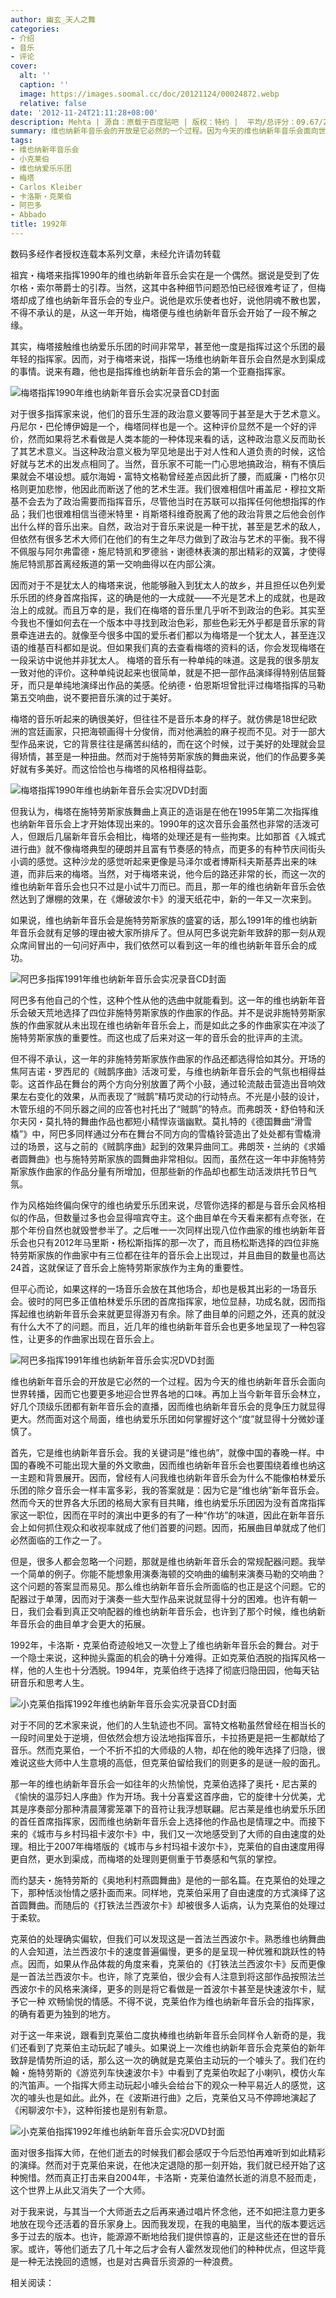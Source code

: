 ```yaml
---
author: 幽玄_天人之舞
categories:
- 介绍
- 音乐
- 评论
cover:
  alt: ''
  caption: ''
  image: https://images.soomal.cc/doc/20121124/00024872.webp
  relative: false
date: '2012-11-24T21:11:28+08:00'
description: Mehta | 源自：原载于百度贴吧 | 版权：特约 |  平均/总评分：09.67/29
summary: 维也纳新年音乐会的开放是它必然的一个过程。因为今天的维也纳新年音乐会面向世界转播，因而它也要更多地迎合世界各地的口味。再加上当今新年音乐会林立，好几个顶级乐团都有新年音乐会的直播，因而维也纳新年音乐会的竞争压力就显得更大……
tags:
- 维也纳新年音乐会
- 小克莱伯
- 维也纳爱乐乐团
- 梅塔
- Carlos Kleiber
- 卡洛斯・克莱伯
- 阿巴多
- Abbado
title: 1992年
---
```


数码多经作者授权连载本系列文章，未经允许请勿转载
 
祖宾・梅塔来指挥1990年的维也纳新年音乐会实在是一个偶然。据说是受到了佐尔格・索尔蒂爵士的引荐。当然，这其中各种细节问题恐怕已经很难考证了，但梅塔却成了维也纳新年音乐会的专业户。说他是欢乐使者也好，说他阴魂不散也罢，不得不承认的是，从这一年开始，梅塔便与维也纳新年音乐会开始了一段不解之缘。
 
其实，梅塔接触维也纳爱乐乐团的时间非常早，甚至他一度是指挥过这个乐团的最年轻的指挥家。因而，对于梅塔来说，指挥一场维也纳新年音乐会自然是水到渠成的事情。说来有趣，他也是指挥维也纳新年音乐会的第一个亚裔指挥家。

![梅塔指挥1990年维也纳新年音乐会实况录音CD封面](https://images.soomal.cc/doc/20121124/00024866.webp)




 
对于很多指挥家来说，他们的音乐生涯的政治意义要等同于甚至是大于艺术意义。丹尼尔・巴伦博伊姆是一个，梅塔同样也是一个。这种评价显然不是一个好的评价，然而如果将艺术看做是人类本能的一种体现来看的话，这种政治意义反而助长了其艺术意义。当这种政治意义极为罕见地是出于对人性和人道负责的时候，这恰好就与艺术的出发点相同了。当然，音乐家不可能一门心思地搞政治，稍有不慎后果就会不堪设想。威尔海姆・富特文格勒曾经差点因此折了腰，而威廉・门格尔贝格则更加悲惨，他因此而断送了他的艺术生涯。我们很难相信叶甫盖尼・穆拉文斯基不会去为了政治需要而指挥音乐，尽管他当时在苏联可以指挥任何他想指挥的作品；我们也很难相信当德米特里・肖斯塔科维奇脱离了他的政治背景之后他会创作出什么样的音乐出来。自然，政治对于音乐来说是一种干扰，甚至是艺术的敌人，但依然有很多艺术大师们在他们的有生之年尽力做到了政治与艺术的平衡。我不得不佩服与阿尔弗雷德・施尼特凯和罗德翁・谢德林表演的那出精彩的双簧，才使得施尼特凯那首离经叛道的第一交响曲得以在内部公演。
 
因而对于不是犹太人的梅塔来说，他能够融入到犹太人的故乡，并且担任以色列爱乐乐团的终身首席指挥，这的确是他的一大成就――不光是艺术上的成就，也是政治上的成就。而且万幸的是，我们在梅塔的音乐里几乎听不到政治的色彩。其实至今我也不懂如何去在一个版本中寻找到政治色彩，那些色彩无外乎都是音乐家的背景牵连进去的。就像至今很多中国的爱乐者们都以为梅塔是一个犹太人，甚至连汉语的维基百科都如是说。但如果我们真的去查看梅塔的资料的话，你会发现梅塔在一段采访中说他并非犹太人。
梅塔的音乐有一种单纯的味道。这是我的很多朋友一致对他的评价。这种单纯说起来也很简单，就是不把一部作品演绎得特别佶屈聱牙，而只是单纯地演绎出作品的美感。伦纳德・伯恩斯坦曾批评过梅塔指挥的马勒第五交响曲，说不要把音乐演的过于美好。
 
梅塔的音乐听起来的确很美好，但往往不是音乐本身的样子。就仿佛是18世纪欧洲的宫廷画家，只把海顿画得十分俊俏，而对他满脸的麻子视而不见。对于一部大型作品来说，它的背景往往是痛苦纠结的，而在这个时候，过于美好的处理就会显得矫情，甚至是一种扭曲。然而对于施特劳斯家族的舞曲来说，他们的作品要多美好就有多美好。而这恰恰也与梅塔的风格相得益彰。

![梅塔指挥1990年维也纳新年音乐会实况DVD封面](https://images.soomal.cc/doc/20121124/00024867.webp)




 
但我认为，梅塔在施特劳斯家族舞曲上真正的造诣是在他在1995年第二次指挥维也纳新年音乐会上才开始体现出来的。1990年的这次音乐会虽然也非常的活泼可人，但跟后几届新年音乐会相比，梅塔的处理还是有一些拘束。比如那首《入城式进行曲》就不像梅塔典型的硬朗并且富有节奏感的特点，而更多的有种节庆间街头小调的感觉。这种沙龙的感觉听起来更像是马泽尔或者博斯科夫斯基弄出来的味道，而非后来的梅塔。当然，对于梅塔来说，他今后的路还非常的长，而这一次的维也纳新年音乐会也只不过是小试牛刀而已。而且，那一年的维也纳新年音乐会依然达到了爆棚的效果，在《爆破波尔卡》的漫天纸花中，新的一年又一次来到。
 
如果说，维也纳新年音乐会是施特劳斯家族的盛宴的话，那么1991年的维也纳新年音乐会就有足够的理由被大家所排斥了。但从阿巴多说完新年致辞的那一刻从观众席间冒出的一句问好声中，我们依然可以看到这一年的维也纳新年音乐会的成功。

![阿巴多指挥1991年维也纳新年音乐会实况录音CD封面](https://images.soomal.cc/doc/20121124/00024868.webp)




 
阿巴多有他自己的个性，这种个性从他的选曲中就能看到。这一年的维也纳新年音乐会破天荒地选择了四位非施特劳斯家族的作曲家的作品。并不是说非施特劳斯家族的作曲家就从未出现在维也纳新年音乐会上，而是如此之多的作曲家实在冲淡了施特劳斯家族的重要性。而这也成了后来对这一年的音乐会的批评声的主流。
 
但不得不承认，这一年的非施特劳斯家族作曲家的作品还都选得恰如其分。开场的焦阿吉诺・罗西尼的《贼鹊序曲》活泼可爱，与维也纳新年音乐会的气氛也相得益彰。这首作品在舞台的两个方向分别放置了两个小鼓，通过轮流敲击营造出音响效果左右变化的效果，从而表现了“贼鹊”精巧灵动的行动特点。不光是小鼓的设计，木管乐组的不同乐器之间的应答也衬托出了“贼鹊”的特点。而弗朗茨・舒伯特和沃尔夫冈・莫扎特的舞曲作品也都短小精悍诙谐幽默。莫扎特的《德国舞曲“滑雪橇”》中，阿巴多同样通过分布在舞台不同方向的雪橇铃营造出了处处都有雪橇滑过的场景，这与之前的《贼鹊序曲》起到的效果异曲同工。弗朗茨・兰纳的《求婚者圆舞曲》也与施特劳斯家族的圆舞曲非常相似。因而，虽然在这一年中非施特劳斯家族作曲家的作品分量有所增加，但那些新的作品却也都生动活泼烘托节日气氛。
 
作为风格始终偏向保守的维也纳爱乐乐团来说，尽管你选择的都是与音乐会风格相似的作品，但数量过多也会显得喧宾夺主。这个曲目单在今天看来都有点夸张，在那个年份自然也就毁誉参半了。之后唯一一次同样出现八位作曲家的维也纳新年音乐会也只有2012年马里斯・杨松斯指挥的那一次了，而且杨松斯选择的四位非施特劳斯家族的作曲家中有三位都在往年的音乐会上出现过，并且曲目的数量也高达24首，这就保证了音乐会上施特劳斯家族作为主角的重要性。
 
但平心而论，如果这样的一场音乐会放在其他场合，却也是极其出彩的一场音乐会。彼时的阿巴多正值柏林爱乐乐团的首席指挥家，地位显赫，功成名就，因而指挥起维也纳新年音乐会来就更显得游刃有余。除了曲目单的问题之外，还真的就没有什么大不了的问题。而且，近几年的维也纳新年音乐会也更多地呈现了一种包容性，让更多的作曲家出现在音乐会上。

![阿巴多指挥1991年维也纳新年音乐会实况DVD封面](https://images.soomal.cc/doc/20121124/00024869.webp)




 
维也纳新年音乐会的开放是它必然的一个过程。因为今天的维也纳新年音乐会面向世界转播，因而它也要更多地迎合世界各地的口味。再加上当今新年音乐会林立，好几个顶级乐团都有新年音乐会的直播，因而维也纳新年音乐会的竞争压力就显得更大。然而面对这个局面，维也纳爱乐乐团如何掌握好这个“度”就显得十分微妙谨慎了。
 
首先，它是维也纳新年音乐会。我的关键词是“维也纳”，就像中国的春晚一样。中国的春晚不可能出现大量的外文歌曲，因而维也纳新年音乐会也要围绕着维也纳这一主题和背景展开。因而，曾经有人问我维也纳新年音乐会为什么不能像柏林爱乐乐团的除夕音乐会一样丰富多彩，我的答案就是：因为它是“维也纳”新年音乐会。然而今天的世界各大乐团的格局大家有目共睹，维也纳爱乐乐团因为没有首席指挥家这一职位，因而在平时的演出中更多的有了一种“作坊”的味道，因此在新年音乐会上如何抓住观众和收视率就成了他们首要的问题。因而，拓展曲目单就成了他们必然面临的工作之一了。
 
但是，很多人都会忽略一个问题，那就是维也纳新年音乐会的常规配器问题。我举一个简单的例子。你能不能想象用演奏海顿的交响曲的编制来演奏马勒的交响曲？这个问题的答案显而易见。那么维也纳新年音乐会所面临的也正是这个问题。它的配器过于单薄，因而对于演奏一些大型作品来说就显得十分的困难。也许有朝一日，我们会看到真正交响配器的维也纳新年音乐会，也许到了那个时候，维也纳新年音乐会的曲目单才会更大的拓展。
 
1992年，卡洛斯・克莱伯奇迹般地又一次登上了维也纳新年音乐会的舞台。对于一个隐士来说，这种抛头露面的机会的确十分难得。正如克莱伯洒脱的指挥风格一样，他的人生也十分洒脱。1994年，克莱伯终于选择了彻底归隐田园，他每天钻研音乐和思考人生。

![小克莱伯指挥1992年维也纳新年音乐会实况录音CD封面](https://images.soomal.cc/doc/20121124/00024870.webp)




 
对于不同的艺术家来说，他们的人生轨迹也不同。富特文格勒虽然曾经在相当长的一段时间里处于逆境，但依然会想方设法地指挥音乐，卡拉扬更是把一生都献给了音乐。然而克莱伯，一个不折不扣的大师级的人物，却在他的晚年选择了归隐，很难说这些大师中人生意境的高低，但克莱伯留给我们的则更多的是谜一般的面孔。
 
那一年的维也纳新年音乐会一如往年的火热愉悦，克莱伯选择了奥托・尼古莱的《愉快的温莎妇人序曲》作为开场。我十分喜爱这首序曲，它的旋律十分优美，尤其是序奏部分那种清晨薄雾笼罩下的音符让我浮想联翩。尼古莱是维也纳爱乐乐团的首任首席指挥家，因而维也纳新年音乐会上选择他的作品也是情理之中。而接下来的《城市与乡村玛祖卡波尔卡》中，我们又一次地感受到了大师的自由速度的处理。相比于2007年梅塔版的《城市与乡村玛祖卡波尔卡》，克莱伯的自由速度用得更自然，更水到渠成，而梅塔的处理则更侧重于节奏感和气氛的掌控。
 
而约瑟夫・施特劳斯的《奥地利村燕圆舞曲》是他的一部名篇。在克莱伯的处理之下，那种恬淡怡情之感扑面而来。同样地，克莱伯采用了自由速度的方式演绎了这首圆舞曲。而随后的《打铁法兰西波尔卡》却被很多人诟病，认为克莱伯的处理过于柔软。
 
克莱伯的处理确实偏软，但我们可以发现这是一首法兰西波尔卡。熟悉维也纳舞曲的人会知道，法兰西波尔卡的速度普遍偏慢，更多的是呈现一种优雅和跳跃性的特点。因而，如果从作品体裁的角度来看，克莱伯的《打铁法兰西波尔卡》反而更像是一首法兰西波尔卡。也许，除了克莱伯，很少会有人注意到将这部作品按照法兰西波尔卡的风格来演绎，更多的则是将它看做是一首波尔卡甚至是快速波尔卡，赋予它一种 
欢畅愉悦的情感。不得不说，克莱伯作为维也纳新年音乐会的指挥家，的确有着更为独到的地方。
 
对于这一年来说，跟看到克莱伯二度执棒维也纳新年音乐会同样令人新奇的是，我们还看到了克莱伯主动玩起了噱头。如果说上一次维也纳新年音乐会克莱伯的新年致辞是情势所迫的话，那么这一次的确就是克莱伯主动玩的一个噱头了。我们在约翰・施特劳斯的《游览列车快速波尔卡》中看到了克莱伯吹起了小喇叭，模仿火车的汽笛声。一个指挥大师主动玩起小噱头会给台下的观众一种平易近人的感觉，这次的噱头也是如此。此外，在《波斯进行曲》之后，克莱伯又马不停蹄地演起了《闲聊波尔卡》，这种衔接也是别有新意。

![小克莱伯指挥1992年维也纳新年音乐会实况DVD封面](https://images.soomal.cc/doc/20121124/00024871.webp)




 
面对很多指挥大师，在他们逝去的时候我们都会感叹于今后恐怕再难听到如此精彩的演绎。然而对于克莱伯来说，在他决定退隐的那一刻开始，我们就已经开始了这种惋惜。然而真正打击来自2004年，卡洛斯・克莱伯溘然长逝的消息不胫而走，这个世界上从此又消失了一个大师。
 
对于我来说，与其当一个大师逝去之后再来通过唱片怀念他，还不如把注意力更多地放在现今还活着的音乐家身上。因而我发现，在我的电脑里，当代的版本要远远多于过去的版本。也许，能源源不断地给我们提供惊喜的，正是这些还在世的音乐家。或许，等他们逝去了几十年之后才会有人霍然发现他们的种种优点，但这毕竟是一种无法挽回的遗憾，也是对古典音乐资源的一种浪费。

相关阅读：